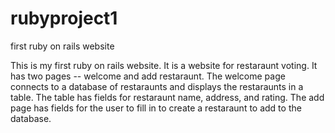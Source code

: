 rubyproject1
============

first ruby on rails website

This is my first ruby on rails website. It is a website for restaraunt voting. It has two pages -- welcome and add restaraunt. The welcome page connects to a database of restaraunts and displays the restaraunts in a table. The table has fields for restaraunt name, address, and rating. The add page has fields for the user to fill in to create a restaraunt to add to the database.
